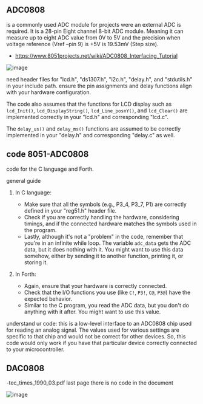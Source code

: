 ## ADC0808 
is a commonly used ADC module for projects were an external ADC is required. It is a 28-pin Eight channel 8-bit ADC module. Meaning it can measure up to eight ADC value from 0V to 5V and the precision when voltage reference (Vref –pin 9) is +5V is 19.53mV (Step size).

- https://www.8051projects.net/wiki/ADC0808_Interfacing_Tutorial
 
![image](https://user-images.githubusercontent.com/58069246/214721523-ac13e231-cf55-4064-92a2-b0e21fcd756b.png)

need header files for "lcd.h", "ds1307.h", "i2c.h", "delay.h", and "stdutils.h" in your include path. 
ensure the pin assignments and delay functions align with your hardware configuration. 

The code also assumes that the functions for LCD display such as `lcd_Init()`, `lcd_DisplayString()`, `lcd_Line_posnY()`, and `lcd_Clear()` are implemented correctly in your "lcd.h" and corresponding "lcd.c". 

The `delay_us()` and `delay_ms()` functions are assumed to be correctly implemented in your "delay.h" and corresponding "delay.c" as well.

## code 8051-ADC0808
code for the C language and Forth. 

general guide

1. In C language:
    * Make sure that all the symbols (e.g., P3_4, P3_7, P1) are correctly defined in your "reg51.h" header file. 
    * Check if you are correctly handling the hardware, considering timings, and if the connected hardware matches the symbols used in the program.
    * Lastly, although it's not a "problem" in the code, remember that you're in an infinite while loop. The variable `adc_data` gets the ADC data, but it does nothing with it. You might want to use this data somehow, either by sending it to another function, printing it, or storing it.

2. In Forth:
    * Again, ensure that your hardware is correctly connected.
    * Check that the I/O functions you use (like `C!`, `P3!`, `C@`, `P3@`) have the expected behavior.
    * Similar to the C program, you read the ADC data, but you don't do anything with it after. You might want to use this value.

understand ur code: this is a low-level interface to an ADC0808 chip used for reading an analog signal. The values used for various settings are specific to that chip and would not be correct for other devices. So, this code would only work if you have that particular device correctly connected to your microcontroller.

## DAC0808
-tec_times_1990_03.pdf last page
there is no code in the document

![image](https://github.com/SteveJustin1963/tec-ADC-DAC/assets/58069246/1e3fb276-99ba-462e-b6aa-0d20eacc99e9)




